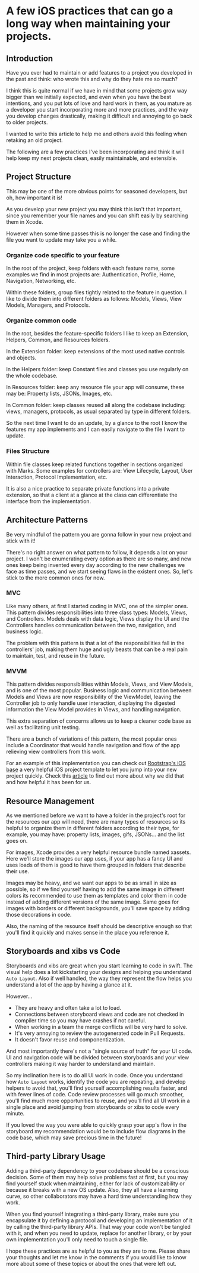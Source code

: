 # A few iOS practices that can go a long way when maintaining your projects.

## Introduction 

Have you ever had to maintain or add features to a project you developed in the past and think: who wrote this and why do they hate me so much? 

I think this is quite normal if we have in mind that some projects grow way bigger than we initially expected, and even when you have the best intentions, and you put lots of love and hard work in them, as you mature as a developer you start incorporating more and more practices, and the way you develop changes drastically, making it difficult and annoying to go back to older projects.

I wanted to write this article to help me and others avoid this feeling when retaking an old project.

The following are a few practices I've been incorporating and think it will help keep my next projects clean, easily maintainable, and extensible. 

## Project Structure

This may be one of the more obvious points for seasoned developers, but oh, how important it is!

As you develop your new project you may think this isn't that important, since you remember your file names and you can shift easily by searching them in Xcode.

However when some time passes this is no longer the case and finding the file you want to update may take you a while. 

### Organize code specific to your feature

In the root of the project, keep folders with each feature name, some examples we find in most projects are: Authentication, Profile, Home, Navigation, Networking, etc. 

Within these folders, group files tightly related to the feature in question. I like to divide them into different folders as follows: Models, Views, View Models, Managers, and Protocols. 

### Organize common code

In the root, besides the feature-specific folders I like to keep an Extension, Helpers, Common, and Resources folders.

In the Extension folder: keep extensions of the most used native controls and objects. 

In the Helpers folder: keep Constant files and classes you use regularly on the whole codebase. 

In Resources folder: keep any resource file your app will consume, these may be: Property lists, JSONs, Images, etc.

In Common folder: keep classes reused all along the codebase including: views, managers, protocols, as usual separated by type in different folders. 

So the next time I want to do an update, by a glance to the root I know the features my app implements and I can easily navigate to the file I want to update.  

### Files Structure

Within file classes keep related functions together in sections organized with Marks. Some examples for controllers are: View Lifecycle, Layout, User Interaction, Protocol Implementation, etc. 

It is also a nice practice to separate private functions into a private extension, so that a client at a glance at the class can differentiate the interface from the implementation.  

## Architecture Patterns

Be very mindful of the pattern you are gonna follow in your new project and stick with it! 

There's no right answer on what pattern to follow, it depends a lot on your project. I won't be enumerating every option as there are so many, and new ones keep being invented every day according to the new challenges we face as time passes, and we start seeing flaws in the existent ones.
So, let's stick to the more common ones for now. 

### MVC

Like many others, at first I started coding in MVC, one of the simpler ones. 
This pattern divides responsibilities into three class types: Models, Views, and Controllers. 
Models deals with data logic, Views display the UI and the Controllers handles communication between the two, navigation, and business logic.  

The problem with this pattern is that a lot of the responsibilities fall in the controllers' job, making them huge and ugly beasts that can be a real pain to maintain, test, and reuse in the future. 

### MVVM

This pattern divides responsibilities within Models, Views, and View Models, and is one of the most popular.
Business logic and communication between Models and Views are now responsibility of the ViewModel, leaving the Controller job to only handle user interaction, displaying the digested information the View Model provides in Views, and handling navigation. 

This extra separation of concerns allows us to keep a cleaner code base as well as facilitating unit testing.

There are a bunch of variations of this pattern, the most popular ones include a Coordinator that would handle navigation and flow of the app relieving view controllers from this work.  

For an example of this implementation you can check out [Rootstrap's iOS base](https://github.com/rootstrap/ios-base) a very helpful iOS project template to let you jump into your new project quickly. Check this [article](https://www.rootstrap.com/blog/2019/10/25/whats-great-about-our-ios-base/) to find out more about why we did that and how helpful it has been for us.  

## Resource Management 

As we mentioned before we want to have a folder in the project's root for the resources our app will need, there are many types of resources so its helpful to organize them in different folders according to their type, for example, you may have: property lists, images, gifs, JSONs... and the list goes on.

For images, Xcode provides a very helpful resource bundle named xassets. 
Here we'll store the images our app uses, if your app has a fancy UI and uses loads of them is good to have them grouped in folders that describe their use. 

Images may be heavy, and we want our apps to be as small in size as possible, so if we find yourself having to add the same image in different colors its recommended to use them as templates and color them in code instead of adding different versions of the same image. 
Same goes for images with borders or different backgrounds, you'll save space by adding those decorations in code.  

Also, the naming of the resource itself should be descriptive enough so that you'll find it quickly and makes sense in the place you reference it. 

## Storyboards and xibs vs Code

Storyboards and xibs are great when you start learning to code in swift. 
The visual help does a lot kickstarting your designs and helping you understand `Auto Layout`.
Also if well handled, the way they represent the flow helps you understand a lot of the app by having a glance at it.

However... 
- They are heavy and often take a lot to load. 
- Connections between storyboard views and code are not checked in compiler time so you may have crashes if not careful.
- When working in a team the merge conflicts will be very hard to solve.
- It's very annoying to review the autogenerated code in Pull Requests.
- It doesn't favor reuse and componentization.

And most importantly there's not a "single source of truth" for your UI code. UI and navigation code will be divided between storyboards and your view controllers making it way harder to understand and maintain. 

So my inclination here is to do all UI work in code.
Once you understand how `Auto Layout` works, identify the code you are repeating, and develop helpers to avoid that, you'll find yourself accomplishing results faster, and with fewer lines of code. 
Code review processes will go much smoother, you'll find much more opportunities to reuse, and you'll find all UI work in a single place and avoid jumping from storyboards or xibs to code every minute.

If you loved the way you were able to quickly grasp your app's flow in the storyboard my recommendation would be to include flow diagrams in the code base, which may save precious time in the future!  

## Third-party Library Usage

Adding a third-party dependency to your codebase should be a conscious decision.
Some of them may help solve problems fast at first, but you may find yourself stuck when maintaining, either for lack of customizability or because it breaks with a new OS update. Also, they all have a learning curve, so other collaborators may have a hard time understanding how they work. 

When you find yourself integrating a third-party library, make sure you encapsulate it by defining a protocol and developing an implementation of it by calling the third-party library APIs. 
That way your code won't be tangled with it, and when you need to update, replace for another library, or by your own implementation you'll only need to touch a single file. 


I hope these practices are as helpful to you as they are to me. 
Please share your thoughts and let me know in the comments if you would like to know more about some of these topics or about the ones that were left out.
